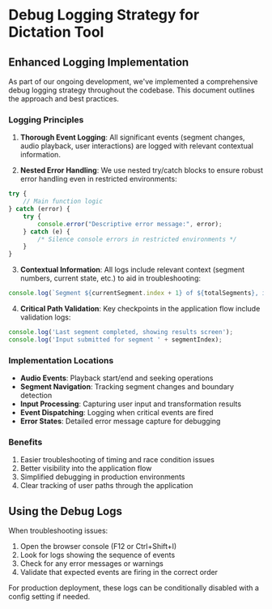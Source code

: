 # Debug Logging Strategy for Dictation Tool

## Enhanced Logging Implementation

As part of our ongoing development, we've implemented a comprehensive debug logging strategy throughout the codebase. This document outlines the approach and best practices.

### Logging Principles

1. **Thorough Event Logging**: All significant events (segment changes, audio playback, user interactions) are logged with relevant contextual information.

2. **Nested Error Handling**: We use nested try/catch blocks to ensure robust error handling even in restricted environments:

```javascript
try {
    // Main function logic
} catch (error) {
    try { 
        console.error("Descriptive error message:", error);
    } catch (e) { 
        /* Silence console errors in restricted environments */ 
    }
}
```

3. **Contextual Information**: All logs include relevant context (segment numbers, current state, etc.) to aid in troubleshooting:

```javascript
console.log(`Segment ${currentSegment.index + 1} of ${totalSegments}, isLast: ${currentSegment.isLast}`);
```

4. **Critical Path Validation**: Key checkpoints in the application flow include validation logs:

```javascript
console.log('Last segment completed, showing results screen');
console.log('Input submitted for segment ' + segmentIndex);
```

### Implementation Locations

- **Audio Events**: Playback start/end and seeking operations
- **Segment Navigation**: Tracking segment changes and boundary detection
- **Input Processing**: Capturing user input and transformation results
- **Event Dispatching**: Logging when critical events are fired
- **Error States**: Detailed error message capture for debugging

### Benefits

1. Easier troubleshooting of timing and race condition issues
2. Better visibility into the application flow
3. Simplified debugging in production environments
4. Clear tracking of user paths through the application

## Using the Debug Logs

When troubleshooting issues:

1. Open the browser console (F12 or Ctrl+Shift+I)
2. Look for logs showing the sequence of events
3. Check for any error messages or warnings
4. Validate that expected events are firing in the correct order

For production deployment, these logs can be conditionally disabled with a config setting if needed.

